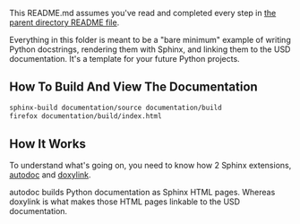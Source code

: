 This README.md assumes you've read and completed every step in
[the parent directory README file](../README.md).

Everything in this folder is meant to be a "bare minimum" example of
writing Python docstrings, rendering them with Sphinx, and linking
them to the USD documentation. It's a template for your future Python
projects.


## How To Build And View The Documentation

```sh
sphinx-build documentation/source documentation/build
firefox documentation/build/index.html
```


## How It Works
To understand what's going on, you need to know how 2 Sphinx extensions,
[autodoc](http://www.sphinx-doc.org/en/master/usage/extensions/autodoc.html)
and
[doxylink](https://sphinxcontrib-doxylink.readthedocs.io/en/stable).

autodoc builds Python documentation as Sphinx HTML pages. Whereas
doxylink is what makes those HTML pages linkable to the USD
documentation.
